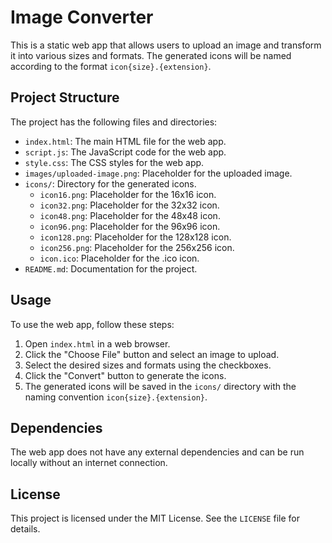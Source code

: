 # Image Converter

This is a static web app that allows users to upload an image and transform it into various sizes and formats. The generated icons will be named according to the format `icon{size}.{extension}`.

## Project Structure

The project has the following files and directories:

- `index.html`: The main HTML file for the web app.
- `script.js`: The JavaScript code for the web app.
- `style.css`: The CSS styles for the web app.
- `images/uploaded-image.png`: Placeholder for the uploaded image.
- `icons/`: Directory for the generated icons.
  - `icon16.png`: Placeholder for the 16x16 icon.
  - `icon32.png`: Placeholder for the 32x32 icon.
  - `icon48.png`: Placeholder for the 48x48 icon.
  - `icon96.png`: Placeholder for the 96x96 icon.
  - `icon128.png`: Placeholder for the 128x128 icon.
  - `icon256.png`: Placeholder for the 256x256 icon.
  - `icon.ico`: Placeholder for the .ico icon.
- `README.md`: Documentation for the project.

## Usage

To use the web app, follow these steps:

1. Open `index.html` in a web browser.
2. Click the "Choose File" button and select an image to upload.
3. Select the desired sizes and formats using the checkboxes.
4. Click the "Convert" button to generate the icons.
5. The generated icons will be saved in the `icons/` directory with the naming convention `icon{size}.{extension}`.

## Dependencies

The web app does not have any external dependencies and can be run locally without an internet connection.

## License

This project is licensed under the MIT License. See the `LICENSE` file for details.